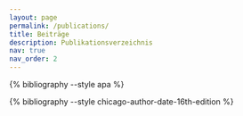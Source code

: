 ```yaml
---
layout: page
permalink: /publications/
title: Beiträge
description: Publikationsverzeichnis
nav: true
nav_order: 2
---
```


<!-- _pages/publications.md -->
<div class="publications">

<!-- {% bibliography %} -->
{% bibliography --style apa %}

{% bibliography --style chicago-author-date-16th-edition %}

</div>

